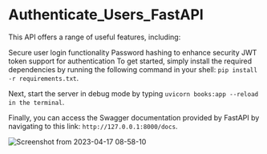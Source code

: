 # Authenticate_Users_FastAPI



This API offers a range of useful features, including:

Secure user login functionality
Password hashing to enhance security
JWT token support for authentication
To get started, simply install the required dependencies by running the following command in your shell: ```pip install -r requirements.txt```.

Next, start the server in debug mode by typing ```uvicorn books:app --reload in the terminal```.

Finally, you can access the Swagger documentation provided by FastAPI by navigating to this link: ```http://127.0.0.1:8000/docs```.


![Screenshot from 2023-04-17 08-58-10](https://user-images.githubusercontent.com/92254819/232422002-9599a4ff-d647-4538-bdcf-97ac8069524c.png)
